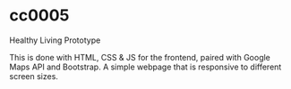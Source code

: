 # cc0005
Healthy Living Prototype

This is done with HTML, CSS & JS for the frontend, paired with Google Maps API and Bootstrap.
A simple webpage that is responsive to different screen sizes.
